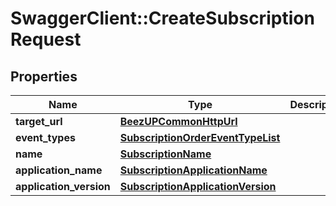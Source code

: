 # SwaggerClient::CreateSubscriptionRequest

## Properties
Name | Type | Description | Notes
------------ | ------------- | ------------- | -------------
**target_url** | [**BeezUPCommonHttpUrl**](BeezUPCommonHttpUrl.md) |  | 
**event_types** | [**SubscriptionOrderEventTypeList**](SubscriptionOrderEventTypeList.md) |  | [optional] 
**name** | [**SubscriptionName**](SubscriptionName.md) |  | 
**application_name** | [**SubscriptionApplicationName**](SubscriptionApplicationName.md) |  | 
**application_version** | [**SubscriptionApplicationVersion**](SubscriptionApplicationVersion.md) |  | [optional] 


